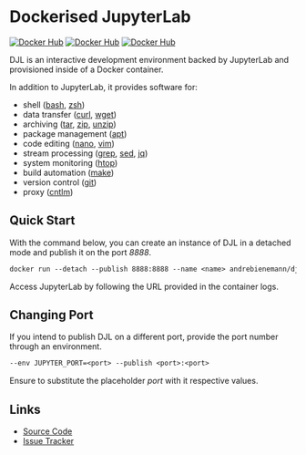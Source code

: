 # Dockerised JupyterLab

[![Docker Hub](https://img.shields.io/docker/stars/andrebienemann/djl.svg)](https://hub.docker.com/r/andrebienemann/djl)
[![Docker Hub](https://img.shields.io/docker/pulls/andrebienemann/djl.svg)](https://hub.docker.com/r/andrebienemann/djl)
[![Docker Hub](https://img.shields.io/docker/image-size/andrebienemann/djl.svg)](https://hub.docker.com/r/andrebienemann/djl)

DJL is an interactive development environment backed by JupyterLab and provisioned inside of a Docker container.

In addition to JupyterLab, it provides software for:
  - shell ([bash](https://www.gnu.org/software/bash/), [zsh](https://www.zsh.org/))
  - data transfer ([curl](https://curl.se/), [wget](https://www.gnu.org/software/wget/))
  - archiving ([tar](https://www.gnu.org/software/tar/), [zip](https://linux.die.net/man/1/zip), [unzip](https://linux.die.net/man/1/unzip))
  - package management ([apt](https://wiki.debian.org/Apt))
  - code editing ([nano](https://nano-editor.org/), [vim](https://www.vim.org/))
  - stream processing ([grep](https://www.gnu.org/software/grep/manual/grep.html), [sed](https://www.gnu.org/software/sed/manual/sed.html), [jq](https://stedolan.github.io/jq/))
  - system monitoring ([htop](https://htop.dev/))
  - build automation ([make](https://www.gnu.org/software/make/))
  - version control ([git](https://git-scm.com/))
  - proxy ([cntlm](https://cntlm.sourceforge.net/))

## Quick Start

With the command below, you can create an instance of DJL in a detached mode and publish it on the port *8888*.

```txt
docker run --detach --publish 8888:8888 --name <name> andrebienemann/djl
```

Access JupyterLab by following the URL provided in the container logs.

## Changing Port

If you intend to publish DJL on a different port, provide the port number through an environment.

```txt
--env JUPYTER_PORT=<port> --publish <port>:<port>
```

Ensure to substitute the placeholder *port* with it respective values.

## Links

- [Source Code](https://github.com/andrebienemann/djl/)
- [Issue Tracker](https://github.com/andrebienemann/djl/issues/)
